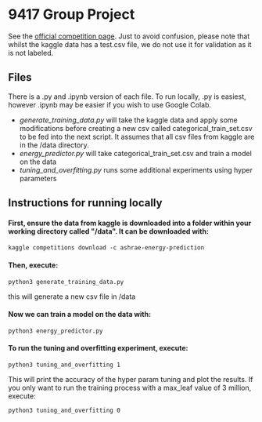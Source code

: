# 9417 Group Project
See the [official competition page](https://www.kaggle.com/competitions/ashrae-energy-prediction/overview).
Just to avoid confusion, please note that whilst the kaggle data has a test.csv file, we do not use it for validation as it is not labeled.

## Files
There is a .py and .ipynb version of each file. To run locally, .py is easiest, however .ipynb may be easier if you wish to use Google Colab.
- *generate_training_data.py* will take the kaggle data and apply some modifications before creating a new csv called categorical_train_set.csv to be fed into the next script. It assumes that all csv files from kaggle are in the /data directory.
- *energy_predictor.py* will take categorical_train_set.csv and train a model on the data
- *tuning_and_overfitting.py* runs some additional experiments using hyper parameters


## Instructions for running locally
#### First, ensure the data from kaggle is downloaded into a folder within your working directory called "/data".  It can be downloaded with:

	kaggle competitions download -c ashrae-energy-prediction

#### Then, execute:

	python3 generate_training_data.py
this will generate a new csv file in /data

#### Now we can train a model on the data with:

	python3 energy_predictor.py

#### To run the tuning and overfitting experiment, execute:

	python3 tuning_and_overfitting 1
This will print the accuracy of the hyper param tuning and plot the results.
If you only want to run the training process with a max_leaf value of 3 million, execute:
	
	python3 tuning_and_overfitting 0

	
